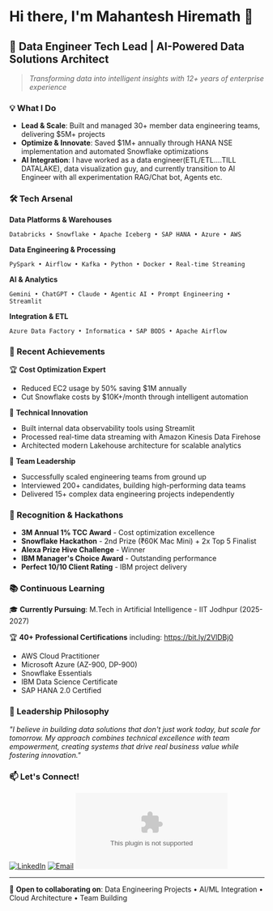 # Hi there, I'm Mahantesh Hiremath 👋

## 🚀 Data Engineer Tech Lead | AI-Powered Data Solutions Architect

> *Transforming data into intelligent insights with 12+ years of enterprise experience*

### 💡 What I Do
- **Lead & Scale**: Built and managed 30+ member data engineering teams, delivering $5M+ projects
- **Optimize & Innovate**: Saved $1M+ annually through HANA NSE implementation and automated Snowflake optimizations
- **AI Integration**: I have worked as a data engineer(ETL/ETL....TILL DATALAKE), data visualization guy, and currently transition to AI Engineer with all experimentation RAG/Chat bot, Agents etc.

### 🛠️ Tech Arsenal

**Data Platforms & Warehouses**
```
Databricks • Snowflake • Apache Iceberg • SAP HANA • Azure • AWS
```

**Data Engineering & Processing**
```
PySpark • Airflow • Kafka • Python • Docker • Real-time Streaming
```

**AI & Analytics**
```
Gemini • ChatGPT • Claude • Agentic AI • Prompt Engineering • Streamlit
```

**Integration & ETL**
```
Azure Data Factory • Informatica • SAP BODS • Apache Airflow
```

### 🎯 Recent Achievements

🏆 **Cost Optimization Expert**
- Reduced EC2 usage by 50% saving $1M annually
- Cut Snowflake costs by $10K+/month through intelligent automation

🔧 **Technical Innovation**
- Built internal data observability tools using Streamlit
- Processed real-time data streaming with Amazon Kinesis Data Firehose
- Architected modern Lakehouse architecture for scalable analytics

👥 **Team Leadership**
- Successfully scaled engineering teams from ground up
- Interviewed 200+ candidates, building high-performing data teams
- Delivered 15+ complex data engineering projects independently

### 🏅 Recognition & Hackathons

- **3M Annual 1% TCC Award** - Cost optimization excellence
- **Snowflake Hackathon** - 2nd Prize (₹60K Mac Mini) + 2x Top 5 Finalist
- **Alexa Prize Hive Challenge** - Winner
- **IBM Manager's Choice Award** - Outstanding performance
- **Perfect 10/10 Client Rating** - IBM project delivery

### 📚 Continuous Learning

🎓 **Currently Pursuing**: M.Tech in Artificial Intelligence - IIT Jodhpur (2025-2027)

🏆 **40+ Professional Certifications** including:
  https://bit.ly/2VlDBj0
- AWS Cloud Practitioner
- Microsoft Azure (AZ-900, DP-900)
- Snowflake Essentials
- IBM Data Science Certificate
- SAP HANA 2.0 Certified

### 🌟 Leadership Philosophy

*"I believe in building data solutions that don't just work today, but scale for tomorrow. My approach combines technical excellence with team empowerment, creating systems that drive real business value while fostering innovation."*

### 📫 Let's Connect!

[![LinkedIn](https://img.shields.io/badge/LinkedIn-Connect-blue?style=flat-square&logo=linkedin)](https://linkedin.com/in/mahantesh-hiremath)
[![Email](https://img.shields.io/badge/Email-mahanteshimath@gmail.com-red?style=flat-square&logo=gmail)](mailto:mahanteshimath@gmail.com)
[![Blog](mahantesh-hiremath.medium.com)](mahantesh-hiremath.medium.com)

---

💬 **Open to collaborating on**: Data Engineering Projects • AI/ML Integration • Cloud Architecture • Team Building

